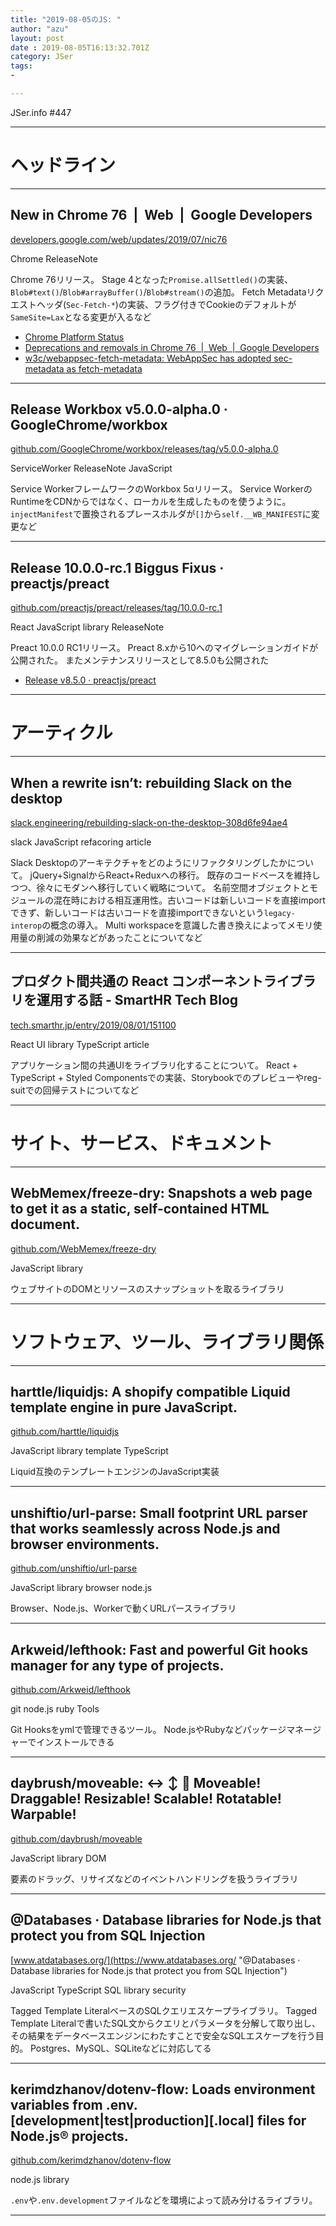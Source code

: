```yaml
---
title: "2019-08-05のJS: "
author: "azu"
layout: post
date : 2019-08-05T16:13:32.701Z
category: JSer
tags:
-

---
```


JSer.info #447

----

<h1 class="site-genre">ヘッドライン</h1>

----

## New in Chrome 76  |  Web  |  Google Developers
[developers.google.com/web/updates/2019/07/nic76](https://developers.google.com/web/updates/2019/07/nic76 "New in Chrome 76  |  Web  |  Google Developers")
<p class="jser-tags jser-tag-icon"><span class="jser-tag">Chrome</span> <span class="jser-tag">ReleaseNote</span></p>

Chrome 76リリース。
Stage 4となった`Promise.allSettled()`の実装、`Blob#text()`/`Blob#arrayBuffer()`/`Blob#stream()`の追加。
Fetch Metadataリクエストヘッダ(`Sec-Fetch-*`)の実装、フラグ付きでCookieのデフォルトが`SameSite=Lax`となる変更が入るなど

- [Chrome Platform Status](https://www.chromestatus.com/features#milestone%3D76 "Chrome Platform Status")
- [Deprecations and removals in Chrome 76  |  Web  |  Google Developers](https://developers.google.com/web/updates/2019/06/chrome-76-deps-rems "Deprecations and removals in Chrome 76  |  Web  |  Google Developers")
- [w3c/webappsec-fetch-metadata: WebAppSec has adopted sec-metadata as fetch-metadata](https://github.com/w3c/webappsec-fetch-metadata "w3c/webappsec-fetch-metadata: WebAppSec has adopted sec-metadata as fetch-metadata")

----

## Release Workbox v5.0.0-alpha.0 · GoogleChrome/workbox
[github.com/GoogleChrome/workbox/releases/tag/v5.0.0-alpha.0](https://github.com/GoogleChrome/workbox/releases/tag/v5.0.0-alpha.0 "Release Workbox v5.0.0-alpha.0 · GoogleChrome/workbox")
<p class="jser-tags jser-tag-icon"><span class="jser-tag">ServiceWorker</span> <span class="jser-tag">ReleaseNote</span> <span class="jser-tag">JavaScript</span></p>

Service WorkerフレームワークのWorkbox 5αリリース。
Service WorkerのRuntimeをCDNからではなく、ローカルを生成したものを使うように。
`injectManifest`で置換されるプレースホルダが`[]`から`self.__WB_MANIFEST`に変更など


----

## Release 10.0.0-rc.1 Biggus Fixus · preactjs/preact
[github.com/preactjs/preact/releases/tag/10.0.0-rc.1](https://github.com/preactjs/preact/releases/tag/10.0.0-rc.1 "Release 10.0.0-rc.1 Biggus Fixus · preactjs/preact")
<p class="jser-tags jser-tag-icon"><span class="jser-tag">React</span> <span class="jser-tag">JavaScript</span> <span class="jser-tag">library</span> <span class="jser-tag">ReleaseNote</span></p>

Preact 10.0.0 RC1リリース。
Preact 8.xから10へのマイグレーションガイドが公開された。
またメンテナンスリリースとして8.5.0も公開された

- [Release v8.5.0 · preactjs/preact](https://github.com/preactjs/preact/releases/tag/v8.5.0 "Release v8.5.0 · preactjs/preact")

----
<h1 class="site-genre">アーティクル</h1>

----

## When a rewrite isn’t: rebuilding Slack on the desktop
[slack.engineering/rebuilding-slack-on-the-desktop-308d6fe94ae4](https://slack.engineering/rebuilding-slack-on-the-desktop-308d6fe94ae4 "When a rewrite isn’t: rebuilding Slack on the desktop")
<p class="jser-tags jser-tag-icon"><span class="jser-tag">slack</span> <span class="jser-tag">JavaScript</span> <span class="jser-tag">refacoring</span> <span class="jser-tag">article</span></p>

Slack Desktopのアーキテクチャをどのようにリファクタリングしたかについて。
jQuery+SignalからReact+Reduxへの移行。
既存のコードベースを維持しつつ、徐々にモダンへ移行していく戦略について。
名前空間オブジェクトとモジュールの混在時における相互運用性。古いコードは新しいコードを直接importできず、新しいコードは古いコードを直接importできないという`legacy-interop`の概念の導入。
Multi workspaceを意識した書き換えによってメモリ使用量の削減の効果などがあったことについてなど


----

## プロダクト間共通の React コンポーネントライブラリを運用する話 - SmartHR Tech Blog
[tech.smarthr.jp/entry/2019/08/01/151100](https://tech.smarthr.jp/entry/2019/08/01/151100 "プロダクト間共通の React コンポーネントライブラリを運用する話 - SmartHR Tech Blog")
<p class="jser-tags jser-tag-icon"><span class="jser-tag">React</span> <span class="jser-tag">UI</span> <span class="jser-tag">library</span> <span class="jser-tag">TypeScript</span> <span class="jser-tag">article</span></p>

アプリケーション間の共通UIをライブラリ化することについて。
React + TypeScript + Styled Componentsでの実装、Storybookでのプレビューやreg-suitでの回帰テストについてなど


----
<h1 class="site-genre">サイト、サービス、ドキュメント</h1>

----

## WebMemex/freeze-dry: Snapshots a web page to get it as a static, self-contained HTML document.
[github.com/WebMemex/freeze-dry](https://github.com/WebMemex/freeze-dry "WebMemex/freeze-dry: Snapshots a web page to get it as a static, self-contained HTML document.")
<p class="jser-tags jser-tag-icon"><span class="jser-tag">JavaScript</span> <span class="jser-tag">library</span></p>

ウェブサイトのDOMとリソースのスナップショットを取るライブラリ


----
<h1 class="site-genre">ソフトウェア、ツール、ライブラリ関係</h1>

----

## harttle/liquidjs: A shopify compatible Liquid template engine in pure JavaScript.
[github.com/harttle/liquidjs](https://github.com/harttle/liquidjs "harttle/liquidjs: A shopify compatible Liquid template engine in pure JavaScript.")
<p class="jser-tags jser-tag-icon"><span class="jser-tag">JavaScript</span> <span class="jser-tag">library</span> <span class="jser-tag">template</span> <span class="jser-tag">TypeScript</span></p>

Liquid互換のテンプレートエンジンのJavaScript実装


----

## unshiftio/url-parse: Small footprint URL parser that works seamlessly across Node.js and browser environments.
[github.com/unshiftio/url-parse](https://github.com/unshiftio/url-parse "unshiftio/url-parse: Small footprint URL parser that works seamlessly across Node.js and browser environments.")
<p class="jser-tags jser-tag-icon"><span class="jser-tag">JavaScript</span> <span class="jser-tag">library</span> <span class="jser-tag">browser</span> <span class="jser-tag">node.js</span></p>

Browser、Node.js、Workerで動くURLパースライブラリ


----

## Arkweid/lefthook: Fast and powerful Git hooks manager for any type of projects.
[github.com/Arkweid/lefthook](https://github.com/Arkweid/lefthook "Arkweid/lefthook: Fast and powerful Git hooks manager for any type of projects.")
<p class="jser-tags jser-tag-icon"><span class="jser-tag">git</span> <span class="jser-tag">node.js</span> <span class="jser-tag">ruby</span> <span class="jser-tag">Tools</span></p>

Git Hooksをymlで管理できるツール。
Node.jsやRubyなどパッケージマネージャーでインストールできる


----

## daybrush/moveable: ↔️ ↕️ 🔄 Moveable! Draggable! Resizable! Scalable! Rotatable! Warpable!
[github.com/daybrush/moveable](https://github.com/daybrush/moveable "daybrush/moveable: ↔️ ↕️ 🔄 Moveable! Draggable! Resizable! Scalable! Rotatable! Warpable!")
<p class="jser-tags jser-tag-icon"><span class="jser-tag">JavaScript</span> <span class="jser-tag">library</span> <span class="jser-tag">DOM</span></p>

要素のドラッグ、リサイズなどのイベントハンドリングを扱うライブラリ


----

## @Databases · Database libraries for Node.js that protect you from SQL Injection
[www.atdatabases.org/](https://www.atdatabases.org/ "@Databases · Database libraries for Node.js that protect you from SQL Injection")
<p class="jser-tags jser-tag-icon"><span class="jser-tag">JavaScript</span> <span class="jser-tag">TypeScript</span> <span class="jser-tag">SQL</span> <span class="jser-tag">library</span> <span class="jser-tag">security</span></p>

Tagged Template LiteralベースのSQLクエリエスケープライブラリ。
Tagged Template Literalで書いたSQL文からクエリとパラメータを分解して取り出し、その結果をデータベースエンジンにわたすことで安全なSQLエスケープを行う目的。
Postgres、MySQL、SQLiteなどに対応してる


----

## kerimdzhanov/dotenv-flow: Loads environment variables from .env.\[development|test|production\]\[.local\] files for Node.js® projects.
[github.com/kerimdzhanov/dotenv-flow](https://github.com/kerimdzhanov/dotenv-flow "kerimdzhanov/dotenv-flow: Loads environment variables from .env.\[development|test|production\]\[.local\] files for Node.js® projects.")
<p class="jser-tags jser-tag-icon"><span class="jser-tag">node.js</span> <span class="jser-tag">library</span></p>

`.env`や`.env.development`ファイルなどを環境によって読み分けるライブラリ。


----

